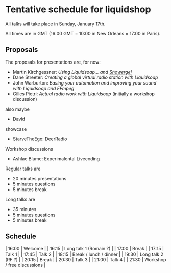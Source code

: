 Tentative schedule for liquidshop
=================================

All talks will take place in Sunday, January 17th.

All times are in GMT (16:00 GMT = 10:00 in New Orleans = 17:00 in Paris).

Proposals
---------

The proposals for presentations are, for now:

- Martin Kirchgessner: _Using Liquidsoap... and [Showergel](https://github.com/martinkirch/showergel)_
- Dane Streeter: _Creating a global virtual radio station with Liquidsoap_
- John	Warburton: _Easing your automation and improving your sound with Liquidsoap and FFmpeg_
- Gilles Pietri: _Actual radio work with Liquidsoap_ (initially a workshop discussion)

also maybe

- David

showcase

- StarveTheEgo: DeerRadio

Workshop discussions

- Ashlae Blume: Experimalental Livecoding

Regular talks are

- 20 minutes presentations
- 5 minutes questions
- 5 minutes break

Long talks are

- 35 minutes
- 5 minutes questions
- 5 minutes break

Schedule
--------

| 16:00 | Welcome |
| 16:15 | Long talk 1 (Romain ?) |
| 17:00 | Break |
| 17:15 | Talk 1 |
| 17:45 | Talk 2 |
| 18:15 | Break / lunch / dinner |
| 19:30 | Long talk 2 (RF ?) |
| 20:15 | Break |
| 20:30 | Talk 3 |
| 21:00 | Talk 4 |
| 21:30 | Workshop / free discussions |

